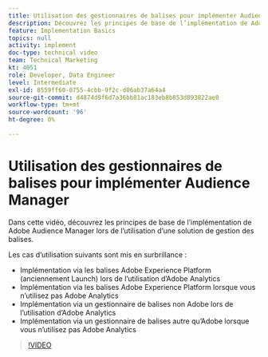 ```yaml
---
title: Utilisation des gestionnaires de balises pour implémenter Audience Manager
description: Découvrez les principes de base de l’implémentation de Adobe Audience Manager lors de l’utilisation d’une solution de gestion des balises.
feature: Implementation Basics
topics: null
activity: implement
doc-type: technical video
team: Technical Marketing
kt: 4051
role: Developer, Data Engineer
level: Intermediate
exl-id: 8559ff60-0755-4cbb-9f2c-d06ab37a64a4
source-git-commit: d4874d9f6d7a36bb81ac183eb8b853d893822ae0
workflow-type: tm+mt
source-wordcount: '96'
ht-degree: 0%

---
```


# Utilisation des gestionnaires de balises pour implémenter Audience Manager

Dans cette vidéo, découvrez les principes de base de l’implémentation de Adobe Audience Manager lors de l’utilisation d’une solution de gestion des balises.

Les cas d’utilisation suivants sont mis en surbrillance :

* Implémentation via les balises Adobe Experience Platform (anciennement Launch) lors de l’utilisation d’Adobe Analytics
* Implémentation via les balises Adobe Experience Platform lorsque vous n’utilisez pas Adobe Analytics
* Implémentation via un gestionnaire de balises non Adobe lors de l’utilisation d’Adobe Analytics
* Implémentation via un gestionnaire de balises autre qu’Adobe lorsque vous n’utilisez pas Adobe Analytics

>[!VIDEO](https://video.tv.adobe.com/v/33582/?quality=12&captions=fre_fr)
